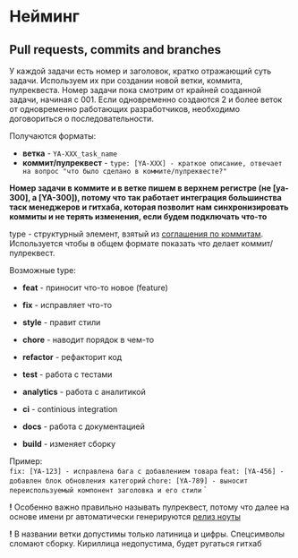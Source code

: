 # Нейминг

## Pull requests, commits and branches

У каждой задачи есть номер и заголовок, кратко отражающий суть задачи. Используем их при создании новой ветки, коммита, пулреквеста.
Номер задачи пока смотрим от крайней созданной задачи, начиная с 001.
Если одновременно создаются 2 и более веток от одновременно работающих разработчиков, необходимо договориться о последовательности.

Получаются форматы:

* **ветка** - `YA-XXX_task_name`
* **коммит/пулреквест** - `type: [YA-XXX] - краткое описание, отвечает на вопрос "что было сделано в коммите/пулреквесте?"`

**Номер задачи в коммите и в ветке пишем в верхнем регистре (не [ya-300], а [YA-300]), потому что так работает интеграция большинства таск менеджеров и гитхаба, которая позволит нам синхронизировать коммиты и не терять изменения, если будем подключать что-то**

type - структурный элемент, взятый из [соглашения по коммитам](https://www.conventionalcommits.org/en/v1.0.0/).
Используется чтобы в общем формате показать что делает коммит/пулреквест.

Возможные type:
* **feat** - приносит что-то новое (feature)
* **fix** - исправляет что-то
* **style** - правит стили

* **chore** - наводит порядок в чем-то
* **refactor** - рефакторит код
* **test** - работа с тестами

* **analytics** - работа с аналитикой
* **ci** - continious integration
* **docs** - работа с документацией
* **build** - изменяет сборку

Пример:  
`fix: [YA-123] - исправлена бага с добавлением товара`
`feat: [YA-456] - добавлен блок обновления категорий`
`chore: [YA-789] - выносит переиспользуемый компонент заголовка и его стили`
`

**!** Особенно важно правильно называть пулреквест, потому что далее на основе имени pr автоматически генерируются [релиз ноуты](https://github.com/anexweb/web/releases)

**!** В названии ветки допустимы только латиница и цифры.
Спецсимволы сломают сборку.
Кириллица недопустима, будет ругаться гитхаб
